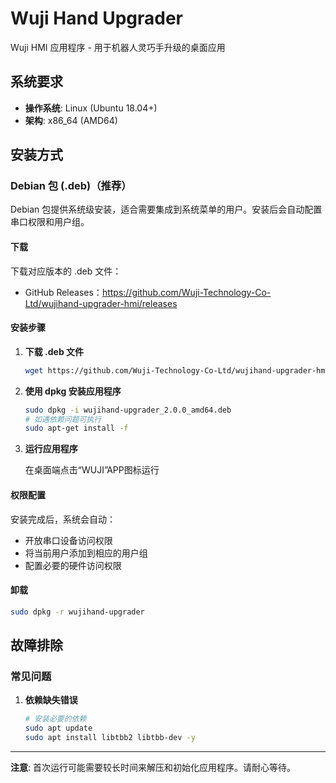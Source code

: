 # Wuji Hand Upgrader

Wuji HMI 应用程序 - 用于机器人灵巧手升级的桌面应用

## 系统要求

- **操作系统**: Linux (Ubuntu 18.04+)
- **架构**: x86_64 (AMD64)

## 安装方式

### Debian 包 (.deb)（推荐）

Debian 包提供系统级安装，适合需要集成到系统菜单的用户。安装后会自动配置串口权限和用户组。

#### 下载
下载对应版本的 .deb 文件：
- GitHub Releases：https://github.com/Wuji-Technology-Co-Ltd/wujihand-upgrader-hmi/releases

#### 安装步骤

1. **下载 .deb 文件**
   ```bash
   wget https://github.com/Wuji-Technology-Co-Ltd/wujihand-upgrader-hmi/releases/download/v2.0.0/wujihand-upgrader_2.0.0_amd64.deb
   ```

2. **使用 dpkg 安装应用程序**
   ```bash
   sudo dpkg -i wujihand-upgrader_2.0.0_amd64.deb
   # 如遇依赖问题可执行
   sudo apt-get install -f
   ```

3. **运行应用程序**
   
   在桌面端点击“WUJI”APP图标运行

#### 权限配置
安装完成后，系统会自动：
- 开放串口设备访问权限
- 将当前用户添加到相应的用户组
- 配置必要的硬件访问权限

#### 卸载
```bash
sudo dpkg -r wujihand-upgrader
```

## 故障排除

### 常见问题

1. **依赖缺失错误**
   ```bash
   # 安装必要的依赖
   sudo apt update
   sudo apt install libtbb2 libtbb-dev -y
   ```
---

**注意**: 首次运行可能需要较长时间来解压和初始化应用程序。请耐心等待。

